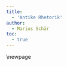 ```yaml
---
title:
  - 'Antike Rhetorik'
author:
  - Marius Schär
toc:
  - true
---
```


[comment]: # (This is to achieve a pagebreak after the TOC)
\newpage

